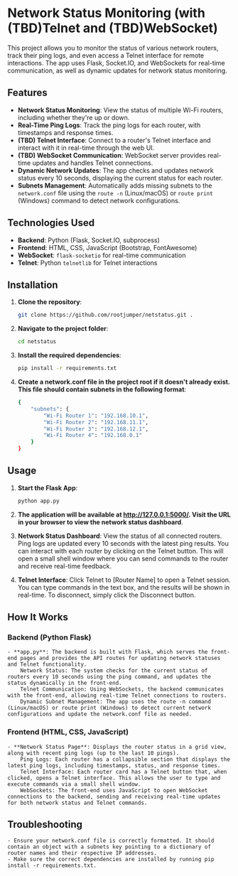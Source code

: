 # Network Status Monitoring (with (TBD)Telnet and (TBD)WebSocket)

This project allows you to monitor the status of various network routers, track their ping logs, and even access a Telnet interface for remote interactions. The app uses Flask, Socket.IO, and WebSockets for real-time communication, as well as dynamic updates for network status monitoring.

## Features

- **Network Status Monitoring**: View the status of multiple Wi-Fi routers, including whether they're up or down.
- **Real-Time Ping Logs**: Track the ping logs for each router, with timestamps and response times.
- **(TBD) Telnet Interface**: Connect to a router's Telnet interface and interact with it in real-time through the web UI.
- **(TBD) WebSocket Communication**: WebSocket server provides real-time updates and handles Telnet connections.
- **Dynamic Network Updates**: The app checks and updates network status every 10 seconds, displaying the current status for each router.
- **Subnets Management**: Automatically adds missing subnets to the `network.conf` file using the `route -n` (Linux/macOS) or `route print` (Windows) command to detect network configurations.

## Technologies Used

- **Backend**: Python (Flask, Socket.IO, subprocess)
- **Frontend**: HTML, CSS, JavaScript (Bootstrap, FontAwesome)
- **WebSocket**: `flask-socketio` for real-time communication
- **Telnet**: Python `telnetlib` for Telnet interactions

## Installation

1. **Clone the repository**:
   ```bash
   git clone https://github.com/rootjumper/netstatus.git .


2. **Navigate to the project folder**:
    ```bash
    cd netstatus

3. **Install the required dependencies**:
    ```bash
    pip install -r requirements.txt

4. **Create a network.conf file in the project root if it doesn't already exist. This file should contain subnets in the following format**:
    ```bash
    {
        "subnets": {
            "Wi-Fi Router 1": "192.168.10.1",
            "Wi-Fi Router 2": "192.168.11.1",
            "Wi-Fi Router 3": "192.168.12.1",
            "Wi-Fi Router 4": "192.168.0.1"
        }
    }

## Usage

1. **Start the Flask App**:
    ```bash
    python app.py

2. **The application will be available at http://127.0.0.1:5000/. Visit the URL in your browser to view the network status dashboard**.

3. **Network Status Dashboard**:
    View the status of all connected routers.
    Ping logs are updated every 10 seconds with the latest ping results.
    You can interact with each router by clicking on the Telnet button. This will open a small shell window where you can send commands to the router and receive real-time feedback.

4. **Telnet Interface**:
    Click Telnet to [Router Name] to open a Telnet session.
    You can type commands in the text box, and the results will be shown in real-time.
    To disconnect, simply click the Disconnect button.

## How It Works
### Backend (Python Flask)

    - **app.py**: The backend is built with Flask, which serves the front-end pages and provides the API routes for updating network statuses and Telnet functionality.
        Network Status: The system checks for the current status of routers every 10 seconds using the ping command, and updates the status dynamically in the front-end.
        Telnet Communication: Using WebSockets, the backend communicates with the front-end, allowing real-time Telnet connections to routers.
        Dynamic Subnet Management: The app uses the route -n command (Linux/macOS) or route print (Windows) to detect current network configurations and update the network.conf file as needed.

### Frontend (HTML, CSS, JavaScript)

    - **Network Status Page**: Displays the router status in a grid view, along with recent ping logs (up to the last 10 pings).
        Ping Logs: Each router has a collapsible section that displays the latest ping logs, including timestamps, status, and response times.
        Telnet Interface: Each router card has a Telnet button that, when clicked, opens a Telnet interface. This allows the user to type and execute commands via a small shell window.
        WebSockets: The front-end uses JavaScript to open WebSocket connections to the backend, sending and receiving real-time updates for both network status and Telnet commands.

## Troubleshooting

    - Ensure your network.conf file is correctly formatted. It should contain an object with a subnets key pointing to a dictionary of router names and their respective IP addresses.
    - Make sure the correct dependencies are installed by running pip install -r requirements.txt.
